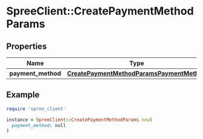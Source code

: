 # SpreeClient::CreatePaymentMethodParams

## Properties

| Name | Type | Description | Notes |
| ---- | ---- | ----------- | ----- |
| **payment_method** | [**CreatePaymentMethodParamsPaymentMethod**](CreatePaymentMethodParamsPaymentMethod.md) |  |  |

## Example

```ruby
require 'spree_client'

instance = SpreeClient::CreatePaymentMethodParams.new(
  payment_method: null
)
```

